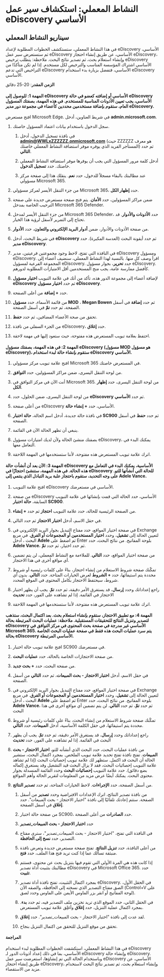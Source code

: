 ﻿---
lab:
    title: 'استكشاف سير عمل eDiscovery الأساسي'
    module: 'الوحدة 4، الدرس 4: وصف قدرات حلول التوافق في Microsoft: وصف قدرات eDiscovery والتدقيق في Microsoft 365'
---


# النشاط المعملي: استكشاف سير عمل eDiscovery الأساسي

## سيناريو النشاط المعملي
في هذا النشاط المعملي، ستستكشف الخطوات المطلوبة لإعداد eDiscovery الأساسي، ثم ستستعرض سير عمل eDiscovery الأساسي، عن طريق إنشاء احتجاز eDiscovery، وإنشاء استعلام بحث، ثم تصدير نتائج البحث.  ملاحظة:  يتطلب ترخيص eDiscovery الأساسي اشتراك المؤسسة المناسب والترخيص لكل مستخدم. إذا لم تكن متأكدًا من التراخيص التي تدعم eDiscovery الأساسي، فتفضل بزيارة بدء استخدام eDiscovery الأساسي.


**الزمن المقدر**: 20-25 دقائق

#### المهمة 1:  للوصول إلى eDiscovery الأساسي أو إضافته كعضو في حالة eDiscovery الأساسي، يجب تعيين الأذونات المناسبة للمستخدم. في هذه المهمة، بصفتك المسؤول العام، ستقوم بإضافة مستخدمين محددين كأعضاء في مجموعة دور مدير eDiscovery.

 افتح مستعرض Microsoft Edge. في شريط العناوين، أدخل **admin.microsoft.com**.

1. سجل الدخول باستخدام بيانات اعتماد المسؤول خاصتك.
    1. في نافذة تسجيل الدخول، أدخل **admin@WWLxZZZZZZ.onmicrosoft.com** (حيث ZZZZZZ هو معرف المستأجر الفريد الذي يوفره موفر استضافة النشاط المعملي خاصتك) ثم حدد **التالي**.
    
    1. أدخل كلمة مرور المسؤول التي يجب أن يوفرها موفر استضافة النشاط المعملي خاصتك. حدد **تسجيل الدخول**.
    1. عند مطالبتك بالبقاء مسجلاً للدخول، حدد **نعم**. ينقلك هذا إلى صفحة مركز مسؤولي Microsoft 365.

1. من جزء التنقل الأيسر لمركز مسؤولي Microsoft 365، حدد **إظهار الكل**.

1. ضمن مراكز المسؤولين، حدد **الأمان**.  يتم فتح صفحة مستعرض جديدة على صفحة الترحيب الخاصة بمدخل Microsoft 365 Defender.  

1. من جزء التنقل الأيسر لمدخل Microsoft 365 Defender، حدد **الأذونات والأدوار**.  قد تحتاج إلى التمرير لأسفل لرؤية هذا الخيار.

1. من صفحة الأذونات والأدوار، ضمن **أدوار البريد الإلكتروني والتعاون**، حدد **الأدوار**.

1. في شريط البحث، أدخل **eDiscovery** ثم حدد أيقونة البحث (العدسة المكبرة).  حدد **مدير eDiscovery**.

1. في النافذة التي تفتح، لاحظ وجود مجموعتين فرعيتين، مدير eDiscovery ومسؤول eDiscovery.  اقرأ وصف كل منها.  بالنسبة لهذا النشاط المعملي، سنضيف أعضاء إلى المجموعة الفرعية لمسؤول eDiscovery. حدد **تحرير**، بجوار مسؤول eDiscovery.  كأفضل ممارسة عامة، يجب منح المستخدمين أقل الامتيازات المطلوبة لدورهم.

1. لإضافة أعضاء إلى مجموعة الدور هذه، تأكد من أنك في علامة التبويب **اختيار مسؤول eDiscovery** ثم حدد **اختيار مسؤول eDiscovery**.

1. حدد **+ إضافة** من أعلى الصفحة.

1. من قائمة الأسماء، حدد **مسؤول MOD** ، **Megan Bowen** ثم حدد **إضافة** في أسفل الصفحة، ثم حدد **تمّ** في أسفل الصفحة.

1. تحقق من صحة الأعضاء المضافين، ثم حدد **حفظ**.

1. من الجزء السفلي من نافذة eDiscovery، حدد **إغلاق**.

1. احتفظ بعلامة تبويب المستعرض هذه مفتوحة، حيث ستعود إليها في مهمة لاحقة.

#### المهمة 2:  في هذه المهمة، بصفتك مسؤول eDiscovery (مسؤول MOD هو مسؤول eDiscovery)، ستقوم بإنشاء حالة لبدء استخدام eDiscovery الأساسي.

1. افتح علامة تبويب مركز مسؤولي Microsoft 365 في المستعرض خاصتك.

1. من لوحة التنقل اليسرى، ضمن مراكز المسؤولين، حدد **التوافق**.

1. أنت الآن في مركز التوافق في Microsoft 365. من لوحة التنقل اليسرى، حدد **إظهار الكل**.

1. من لوحة التنقل اليسرى، ضمن الحلول، حدد **eDiscovery** ثم حدد **الأساسي**.

1. من أعلى صفحة eDiscovery الأساسي، حدد **+ إنشاء حالة**.

1. في نافذة حالة جديدة، أدخل اسم الحالة، **حالة اختبار SC900** ثم حدد **حفظ** في أسفل الصفحة.

1. ينبغي أن تظهر الحالة الآن في القائمة. 

1. بصفتك منشئ الحالة ولأن لديك امتيازات مسؤول eDiscovery، يمكنك البدء في التعامل معها.  

1. اترك علامة تبويب المستعرض هذه مفتوحة، لأننا ستستخدمها في المهمة اللاحقة.

#### المهمة 3:  الآن بعد أن أنشأت حالة eDiscovery الأساسية، يمكنك البدء في التعامل مع هذه الحالة.  في هذه المهمة، ستنشئ احتجازًا في eDiscovery للحالة التي أنشأتها للتو.  على وجه التحديد، ستقوم باحتجاز علبة بريد التبادل الذي ينتمي إلى Adele Vance.

1. افتح علامة التبويب eDiscovery الأساسي في مستعرضك.

1. من صفحة eDiscovery الأساسي، حدد الحالة التي قمت بإنشائها في علامة التبويب السابقة، **حالة اختبار SC900**. 

1. من الصفحة الرئيسية للحالة، حدد علامة التبويب **احتجاز** ثم حدد **+ إنشاء**.

1. في حقل الاسم، أدخل **اختبار الاحتجاز** ثم حدد التالي.

1. في صفحة اختيار المواقع، حدد مفتاح التبديل بجوار البريد الإلكتروني في Exchange لتعيين الحالة إلى **تشغيل**، وحدد **اختيار المستخدمين أو المجموعات أو الفرق**.  في مربع البحث ، أدخل **Adele** ثم اضغط على Enter بلوحة المفاتيح. من نتائج البحث، حدد **Adele Vance**، ثم حدد اختيار، ثم حدد **تمّ**.

1. من صفحة اختيار المواقع، حدد **التالي**.  للملاءمة مع النشاط المعملي، لن يتم تضمين أي مواقع أخرى في هذا الاحتجاز.

1. تمكّنك صفحة شروط الاستعلام من إنشاء احتجاز، بناءً على كلمات رئيسية أو شروط محددة يتم استيفائها، حدد **+ الشروط** لعرض الخيارات المتاحة.  حدد **التالي**. بدون أي شروط، سيحتفظ الاحتجاز بكامل المحتوى في الموقع المحدد.

1. راجع إعداداتك وحدد **إرسال**، قد يستغرق الأمر دقيقة، ثم حدد **تمّ**.  يجب أن يظهر اختبار الاحتجاز في القائمة.  إذا لم تشاهده على الفور، حدد **تحديث**

1. اترك علامة تبويب المستعرض هذه مفتوحة، لأننا ستستخدمها في المهمة اللاحقة.

#### المهمة 4:  مع تطبيق الاحتجاز، ستقوم بإنشاء استعلام بحث.  بعد اكتمال البحث، ستذهب لتصدير وتنزيل النتائج للتحقيقات المستقبلية.   ملاحظة:  عمليات البحث المرتبطة بحالة eDiscovery الأساسي غير مدرجة في صفحة بحث المحتوى في مركز التوافق في Microsoft 365. يتم سرد عمليات البحث هذه فقط في صفحة عمليات البحث الخاصة بحالة eDiscovery الأساسي المرتبطة.

1. افتح علامة تبويب حالة اختبار SC900 في مستعرضك.

1. من صفحة الاحتجازات الخاصة بالحالة، حدد **عمليات البحث**.

1. من صفحة البحث، حدد **+ بحث جديد**.

1. في حقل الاسم، أدخل **اختبار الاحتجاز - بحث المبيعات**، ثم حدد **التالي** من أسفل الصفحة.

1. في صفحة اختيار المواقع، حدد مفتاح التبديل بجوار البريد الإلكتروني في Exchange لتعيين الحالة إلى **تشغيل**، وحدد **اختيار المستخدمين أو المجموعات أو الفرق**.  في مربع البحث ، أدخل **Adele** ثم اضغط على Enter بلوحة المفاتيح. من نتائج البحث، حدد **Adele Vance**، ثم حدد **تمّ**، ثم حدد **التالي**.  لن يتم تضمين أي مواقع أخرى في هذا البحث

1. تمكّنك صفحة شروط الاستعلام من إنشاء البحث، بناءً على كلمات رئيسية أو شروط محددة يتم استيفائها، في حقل الكلمة الأساسية، أدخل **المبيعات**، حدد **التالي**.

1. راجع إعداداتك وحدد **إرسال**، قد يستغرق الأمر دقيقة، ثم حدد **تمّ**.  يجب أن يظهر البحث في القائمة.  إذا لم تشاهده على الفور، حدد **تحديث**

1. من نافذة عمليات البحث، حدد البحث الذي أنشأته للتو، **اختبار الاحتجاز - بحث المبيعات**.  تفتح نافذة تفتح تحديد علامة تبويب الملخص.  بمجرد اكتمال البحث، ستشير الحالة أن البحث قد اكتمل.  ستظهر لك علامة تبويب إحصائيات البحث (إذا لم تشاهد علامة التبويب إحصائيات البحث، فقد لا يزال البحث قيد التشغيل وقد يستغرق إكماله بضع دقائق).  حدد علامة التبويب **إحصائيات البحث** وحدد القائمة المنسدلة بجوار محتوى البحث.  يمكنك أيضًا عرض مزيد من المعلومات لتقرير الحالة وأهم المواقع.  

1. من أسفل الصفحة، حدد **الإجراءات**.  لاحظ الخيارات المتاحة، ثم حدد **تصدير النتائج**.
    
    1. من نافذة تصدير النتائج، اترك الإعدادات الافتراضية وحدد **تصدير** من أسفل الصفحة. ستتم إعادتك تلقائيًا إلى نافذة "اختبار الاحتجاز - بحث المبيعات". حدد **إغلاق** في أسفل الصفحة.
    
    1. من صفحة حالة اختبار SC900، حدد **الصادرات** من أعلى الصفحة.
    1. حدد **اختبار الاحتجاز - بحث المبيعات_تصدير**
    1. في النافذة التي تفتح، "اختبار الاحتجاز - بحث المبيعات_تصدير"، سترى مفتاح التصدير، حدد **نسخ إلى الحافظة**.
    1. من أعلى النافذة، حدد **تنزيل النتائج**. تفتح صفحة مستعرض جديدة وتعرض نافذة منبثقة تسألك عما إذا كنت تريد فتح هذا الملف، حدد **فتح**.
    1. إذا كانت هذه هي المرة الأولى التي تقوم فيها بتنزيل بحث عن محتوى، فستتم مطالبتك بتثبيت أداة تصدير eDiscovery في Microsoft Office 365.  حدد **تثبيت**.
    1. بمجرد اكتمال التثبيت، تفتح نافذة أداة تصدير eDiscovery.  في الحقل الأول، الصق مفتاح التصدير الذي نسخته إلى الحافظة، والصقه الآن (Control+V على لوحة المفاتيح أو انقر بزر الماوس الأيمن على الماوس وحدد لصق).
    1. في الحقل الثاني، حدد الموقع الذي تريد تخزين ملف التصدير فيه، ثم حدد **بدء**.  بمجرد اكتمال عملية التنزيل، حدد **إغلاق** وأغلِق علامة تبويب المستعرض.
    1. لقد عدت إلى نافذة "اختبار الاحتجاز - بحث المبيعات_تصدير".  حدد **إغلاق**.
    1. تحقق من موقع التنزيل للتحقق من اكتمال التنزيل بنجاح. 


#### المراجعة

في هذا النشاط المعملي، استكشفت الخطوات المطلوبة لبدء استخدام eDiscovery الأساسي، بما في ذلك إعداد أذونات الدور لـ eDiscovery وإنشاء حالة eDiscovery.  وباستخدام الحالة التي تم إنشاؤها، استعرضت سير عمل eDiscovery الأساسي، عن طريق إنشاء احتجاز eDiscovery، وإنشاء استعلام بحث، ثم تصدير نتائج البحث لاستخدام مزيد من الاستقصاء.